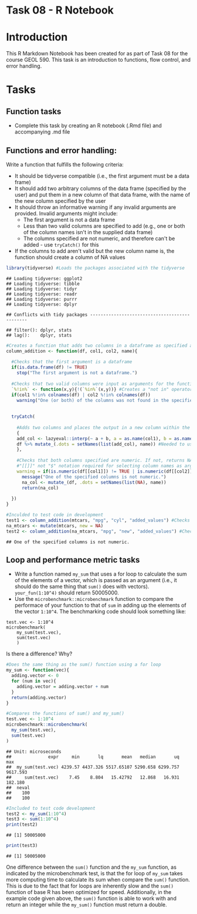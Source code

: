 # Task 08 - R Notebook

# Introduction

This R Markdown Notebook has been created for as part of Task 08 for the course GEOL 590. This task is an introduction to functions, flow control, and error handling.

# Tasks

## Function tasks
* Complete this task by creating an R notebook (.Rmd file) and accompanying .md file

## Functions and error handling:
Write a function that fulfills the following criteria:

* It should be tidyverse compatible (i.e., the first argument must be a data frame)
* It should add two arbitrary columns of the data frame (specified by the user) and put them in a new column of that data frame, with the name of the new column specified by the user
* It should throw an informative warning if any invalid arguments are provided. Invalid arguments might include:
    * The first argument is not a data frame
    * Less than two valid columns are specified to add (e.g., one or both of the column names isn't in the supplied data frame) 
    * The columns specified are not numeric, and therefore can't be added - use `tryCatch()` for this
* If the columns to add aren't valid but the new column name is, the function should create a column of NA values


```r
library(tidyverse) #Loads the packages associated with the tidyverse
```

```
## Loading tidyverse: ggplot2
## Loading tidyverse: tibble
## Loading tidyverse: tidyr
## Loading tidyverse: readr
## Loading tidyverse: purrr
## Loading tidyverse: dplyr
```

```
## Conflicts with tidy packages ----------------------------------------------
```

```
## filter(): dplyr, stats
## lag():    dplyr, stats
```

```r
#Creates a function that adds two columns in a dataframe as specified above
column_addition <- function(df, col1, col2, name){
  
  #Checks that the first argument is a dataframe
  if(is.data.frame(df) != TRUE)
    stop("The first argument is not a dataframe.")
  
  #Checks that two valid columns were input as arguments for the function
  `%!in%` <- function(x,y){!(`%in%`(x,y))} #Creates a "not in" operator
  if(col1 %!in% colnames(df) | col2 %!in% colnames(df))
    warning("One (or both) of the columns was not found in the specified dataframe.")
  
  
  tryCatch(
    
    #Adds two columns and places the output in a new column within the existing dataframe
    {
    add_col <- lazyeval::interp(~ a + b, a = as.name(col1), b = as.name(col2))
    df %>% mutate_(.dots = setNames(list(add_col), name)) #Needed to use standard evaluation functions
    },
    
    #Checks that both columns specified are numeric. If not, returns NA
    #"[[]]" not "$" notation required for selecting column names as argument
    warning = if(is.numeric(df[[col1]]) != TRUE | is.numeric(df[[col2]]) != TRUE){
      message("One of the specified columns is not numeric.")
      na_col <- mutate_(df, .dots = setNames(list(NA), name))
      return(na_col)
      
  })
}

#Inculded to test code in development
test1 <- column_addition(mtcars, "mpg", "cyl", "added_values") #Checks normal adding
na_mtcars <- mutate(mtcars, new = NA)
test2 <- column_addition(na_mtcars, "mpg", "new", "added_values") #Checks adding when a column is "bad"
```

```
## One of the specified columns is not numeric.
```


## Loop and performance metric tasks
* Write a function named `my_sum` that uses a for loop to calculate the sum of the elements of a vector, which is passed as an argument (i.e., it should do the same thing that `sum()` does with vectors). `your_fun(1:10^4)` should return 50005000.
* Use the `microbenchmark::microbenchmark` function to compare the performace of your function to that of `sum` in adding up the elements of the vector `1:10^4`. The benchmarking code should look something like:
```
test.vec <- 1:10^4
microbenchmark(
    my_sum(test.vec),
    sum(test.vec)
    )
```
Is there a difference? Why?


```r
#Does the same thing as the sum() function using a for loop
my_sum <- function(vec){
  adding.vector <- 0
  for (num in vec){
    adding.vector = adding.vector + num
  }
  return(adding.vector)
}

#Compares the functions of sum() and my_sum()
test.vec <- 1:10^4
microbenchmark::microbenchmark(
  my_sum(test.vec),
  sum(test.vec)
)
```

```
## Unit: microseconds
##              expr     min       lq       mean   median       uq      max
##  my_sum(test.vec) 4239.57 4437.326 5517.65107 5290.658 6299.757 9617.593
##     sum(test.vec)    7.45    8.804   15.42792   12.868   16.931  182.180
##  neval
##    100
##    100
```

```r
#Included to test code development
test2 <- my_sum(1:10^4)
test3 <- sum(1:10^4)
print(test2)
```

```
## [1] 50005000
```

```r
print(test3)
```

```
## [1] 50005000
```

One difference between the `sum()` function and the `my_sum` function, as indicated by the microbenchmark test, is that the for loop of `my_sum` takes more computing time to calculate its sum when compare the `sum()` function. This is due to the fact that for loops are inherently slow and the `sum()` function of base R has been optimized for speed. Additionally, in the example code given above, the `sum()` function is able to work with and return an integer while the `my_sum()` function must return a double.
